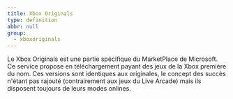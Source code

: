 ```yaml
---
title: Xbox Originals
type: definition
abbr: null
group:
  - xboxoriginals
---
```

Le Xbox Originals est une partie spécifique du MarketPlace de Microsoft. Ce service propose en téléchargement payant des jeux de la Xbox première du nom. Ces versions sont identiques aux originales, le concept des succès n'étant pas rajouté (contrairement aux jeux du Live Arcade) mais ils disposent toujours de leurs modes onlines.
